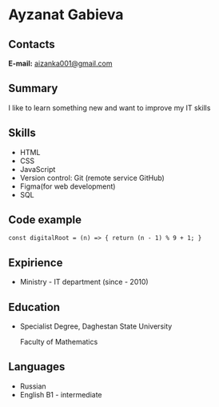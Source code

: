 # Ayzanat Gabieva

## Contacts

**E-mail:** aizanka001@gmail.com

## Summary

I like to learn something new and want to improve my IT skills

## Skills

- HTML
- CSS
- JavaScript
- Version control: Git (remote service GitHub)
- Figma(for web development)
- SQL

## Code example

`const digitalRoot = (n) => {
  return (n - 1) % 9 + 1;
  }`

## Expirience

- Ministry - IT department (since - 2010)

## Education

- Specialist Degree, Daghestan State University

  Faculty of Mathematics



## Languages

- Russian
- English B1 - intermediate

